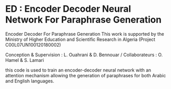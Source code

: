 # ED : Encoder Decoder Neural Network For Paraphrase Generation
Encoder Decoder For Paraphrase Generation
This work is supported by the Ministry of Higher Education and Scientific Research in Algeria (Project C00L07UN100120180002)

Conception & Supervision : L. Ouahrani & D. Bennouar / Collaborateurs : O. Hamel & S. Lamari

this code is used to train an encoder-decoder neural network with an attention mechanism allowing the generation of paraphrases for both Arabic and English languages.
